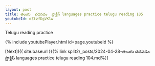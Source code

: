 ```yaml
---
layout: post
title: తెలుగు  చదవడం  ప్రాక్టీస్ languages practice telugu reading 105
youtubeId: oZtzfDgVKlw
---
```

 
 
Telugu reading practice
 
 
 
 
 


{% include youtubePlayer.html id=page.youtubeId %}
 
[Next]({{ site.baseurl }}{% link  split2/_posts/2024-04-28-తెలుగు  చదవడం  ప్రాక్టీస్ languages practice telugu reading 104.md%})
 
